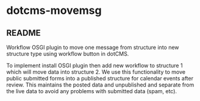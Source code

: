 # dotcms-movemsg


README
------

Workflow OSGI plugin to move one message from structure into new structure type using workflow button in dotCMS.

To implement install OSGI plugin then add new workflow to structure 1 which will move data into structure 2.
We use this functionality to move public submitted forms into a published structure for calendar events after review.
This maintains the posted data and unpublished and separate from the live data to avoid any problems with submitted data (spam, etc).
